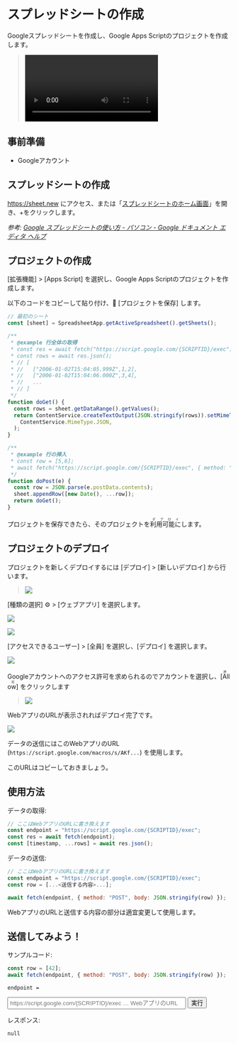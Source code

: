 # スプレッドシートの作成

Googleスプレッドシートを作成し、Google Apps Scriptのプロジェクトを作成します。

> <video controls autoplay loop><source type="video/webm" src="create-project.webm" /></video>

## 事前準備

- Googleアカウント

## スプレッドシートの作成

<https://sheet.new> にアクセス、または「[スプレッドシートのホーム画面](https://sheets.google.com/)」を開き、+をクリックします。

_参考: [Google スプレッドシートの使い方 - パソコン - Google ドキュメント エディタ ヘルプ](https://support.google.com/docs/answer/6000292)_

## プロジェクトの作成

[拡張機能] > [Apps Script] を選択し、Google Apps Scriptのプロジェクトを作成します。

以下のコードをコピーして貼り付け、💾 [プロジェクトを保存] します。

```js
// 最初のシート
const [sheet] = SpreadsheetApp.getActiveSpreadsheet().getSheets();

/**
 * @example 行全体の取得
 * const res = await fetch("https://script.google.com/{SCRIPTID}/exec");
 * const rows = await res.json();
 * // [
 * //   ["2006-01-02T15:04:05.999Z",1,2],
 * //   ["2006-01-02T15:04:06.000Z",3,4],
 * //   ...
 * // ]
 */
function doGet() {
  const rows = sheet.getDataRange().getValues();
  return ContentService.createTextOutput(JSON.stringify(rows)).setMimeType(
    ContentService.MimeType.JSON,
  );
}

/**
 * @example 行の挿入
 * const row = [5,6];
 * await fetch("https://script.google.com/{SCRIPTID}/exec", { method: "POST", body: JSON.stringify(row) })
 */
function doPost(e) {
  const row = JSON.parse(e.postData.contents);
  sheet.appendRow([new Date(), ...row]);
  return doGet();
}
```

プロジェクトを保存できたら、そのプロジェクトを<ruby>利用可能に<rt>デプロイ</rt></ruby>します。

## プロジェクトのデプロイ

プロジェクトを新しくデプロイするには [デプロイ] > [新しいデプロイ] から行います。

> ![](gas-new-deploy.png)

[種類の選択] ⚙ > [ウェブアプリ] を選択します。

![](gas-web-app.png)

![](gas-deploy.png)

[アクセスできるユーザー] > [全員] を選択し、[デプロイ] を選択します。

![](gas-authz.png)

Googleアカウントへのアクセス許可を求められるのでアカウントを選択し、<ruby>[Allow]<rt>許可</rt></ruby> をクリックします

> ![](gas-allow-access.png)

WebアプリのURLが表示されればデプロイ完了です。

![](gas-url.dio.png)

データの送信にはこのWebアプリのURL (`https://script.google.com/macros/s/AKf...`) を使用します。

このURLはコピーしておきましょう。

## 使用方法

データの取得:

```js
// ここはWebアプリのURLに書き換えます
const endpoint = "https://script.google.com/{SCRIPTID}/exec";
const res = await fetch(endpoint);
const [timestamp, ...rows] = await res.json();
```

データの送信:

```js
// ここはWebアプリのURLに書き換えます
const endpoint = "https://script.google.com/{SCRIPTID}/exec";
const row = [...<送信する内容>...];

await fetch(endpoint, { method: "POST", body: JSON.stringify(row) });
```

WebアプリのURLと送信する内容の部分は適宜変更して使用します。

## 送信してみよう！

サンプルコード:

```js
const row = [42];
await fetch(endpoint, { method: "POST", body: JSON.stringify(row) });
```

`endpoint =`

<form onsubmit="(e) => e.preventDefault(),
  fetch(new FormData(this).get(`endpoint`), {
    method: `POST`,
    body: JSON.stringify([42]),
  })
    .then((r) => (document.querySelector(`.result`).textContent = `HTTP/2 ${r.status}\n\n`,r))
    .then((r) => r.json())
    .then((j) => document.querySelector(`.result`).textContent += JSON.stringify(j, null, 2));
">
<input type="url" name="endpoint" required placeholder="https://script.google.com/{SCRIPTID}/exec … WebアプリのURL" autocomplete="off" style="width: 80%; padding: 4px" />
<input type="submit" value="実行" />
</form>

レスポンス:

<pre><code class="result language-http">null</code></pre>

